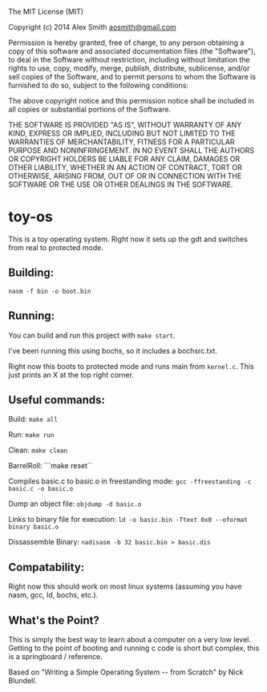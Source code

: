 
The MIT License (MIT)

Copyright (c) 2014 Alex Smith <aosmith@gmail.com>

Permission is hereby granted, free of charge, to any person obtaining a copy
of this software and associated documentation files (the "Software"), to deal
in the Software without restriction, including without limitation the rights
to use, copy, modify, merge, publish, distribute, sublicense, and/or sell
copies of the Software, and to permit persons to whom the Software is
furnished to do so, subject to the following conditions:

The above copyright notice and this permission notice shall be included in
all copies or substantial portions of the Software.

THE SOFTWARE IS PROVIDED "AS IS", WITHOUT WARRANTY OF ANY KIND, EXPRESS OR
IMPLIED, INCLUDING BUT NOT LIMITED TO THE WARRANTIES OF MERCHANTABILITY,
FITNESS FOR A PARTICULAR PURPOSE AND NONINFRINGEMENT. IN NO EVENT SHALL THE
AUTHORS OR COPYRIGHT HOLDERS BE LIABLE FOR ANY CLAIM, DAMAGES OR OTHER
LIABILITY, WHETHER IN AN ACTION OF CONTRACT, TORT OR OTHERWISE, ARISING FROM,
OUT OF OR IN CONNECTION WITH THE SOFTWARE OR THE USE OR OTHER DEALINGS IN
THE SOFTWARE.


toy-os
======
This is a toy operating system.  Right now it sets up the gdt and switches from real to protected mode.

Building:
---------
```nasm -f bin -o boot.bin```

Running:
--------
You can build and run this project with `make start`.

I've been running this using bochs, so it includes a bochsrc.txt.

Right now this boots to protected mode and runs main from `kernel.c`.  This just prints an X at the top right corner.

Useful commands:
----------------
Build:
```make all```

Run:
```make run```

Clean:
```make clean```

BarrelRoll:
```make reset``

Compiles basic.c to basic.o in freestanding mode:
```gcc -ffreestanding -c basic.c -o basic.o```

Dump an object file:
```objdump -d basic.o```

Links to binary file for execution:
```ld -o basic.bin -Ttext 0x0 --oformat binary basic.o```


Dissassemble Binary:
```nadisasm -b 32 basic.bin > basic.dis```

Compatability:
--------------
Right now this should work on most linux systems (assuming you have nasm, gcc, ld, bochs, etc.).

What's the Point?
-----------------
This is simply the best way to learn about a computer on a very low level.  Getting to the point of booting and running c code is short but complex, this is a springboard / reference.




Based on "Writing a Simple Operating System -- from Scratch" by Nick Blundell.
